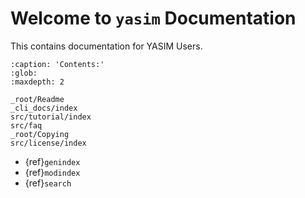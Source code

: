 # Welcome to `yasim` Documentation

This contains documentation for YASIM Users.

```{toctree}
:caption: 'Contents:'
:glob:
:maxdepth: 2

_root/Readme
_cli_docs/index
src/tutorial/index
src/faq
_root/Copying
src/license/index
```

- {ref}`genindex`
- {ref}`modindex`
- {ref}`search`
